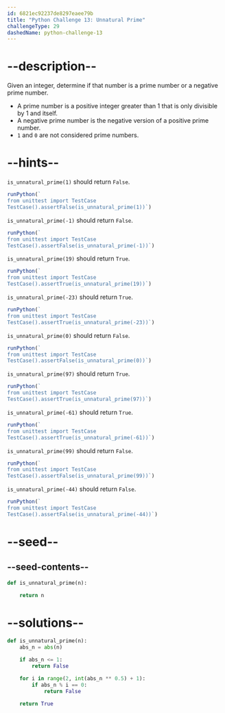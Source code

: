 ```yaml
---
id: 6821ec92237de8297eaee79b
title: "Python Challenge 13: Unnatural Prime"
challengeType: 29
dashedName: python-challenge-13
---
```


# --description--

Given an integer, determine if that number is a prime number or a negative prime number.

- A prime number is a positive integer greater than 1 that is only divisible by 1 and itself.
- A negative prime number is the negative version of a positive prime number.
- `1` and `0` are not considered prime numbers.

# --hints--

`is_unnatural_prime(1)` should return `False`.

```js
runPython(`
from unittest import TestCase
TestCase().assertFalse(is_unnatural_prime(1))`)
```

`is_unnatural_prime(-1)` should return `False`.

```js
runPython(`
from unittest import TestCase
TestCase().assertFalse(is_unnatural_prime(-1))`)
```

`is_unnatural_prime(19)` should return `True`.

```js
runPython(`
from unittest import TestCase
TestCase().assertTrue(is_unnatural_prime(19))`)
```

`is_unnatural_prime(-23)` should return `True`.

```js
runPython(`
from unittest import TestCase
TestCase().assertTrue(is_unnatural_prime(-23))`)
```

`is_unnatural_prime(0)` should return `False`.

```js
runPython(`
from unittest import TestCase
TestCase().assertFalse(is_unnatural_prime(0))`)
```

`is_unnatural_prime(97)` should return `True`.

```js
runPython(`
from unittest import TestCase
TestCase().assertTrue(is_unnatural_prime(97))`)
```

`is_unnatural_prime(-61)` should return `True`.

```js
runPython(`
from unittest import TestCase
TestCase().assertTrue(is_unnatural_prime(-61))`)
```

`is_unnatural_prime(99)` should return `False`.

```js
runPython(`
from unittest import TestCase
TestCase().assertFalse(is_unnatural_prime(99))`)
```

`is_unnatural_prime(-44)` should return `False`.

```js
runPython(`
from unittest import TestCase
TestCase().assertFalse(is_unnatural_prime(-44))`)
```

# --seed--

## --seed-contents--

```py
def is_unnatural_prime(n):

    return n
```

# --solutions--

```py
def is_unnatural_prime(n):
    abs_n = abs(n)

    if abs_n <= 1:
        return False

    for i in range(2, int(abs_n ** 0.5) + 1):
        if abs_n % i == 0:
            return False

    return True
```
